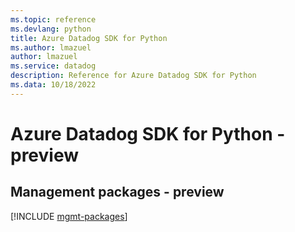 ```yaml
---
ms.topic: reference
ms.devlang: python
title: Azure Datadog SDK for Python
ms.author: lmazuel
author: lmazuel
ms.service: datadog
description: Reference for Azure Datadog SDK for Python
ms.data: 10/18/2022
---
```

# Azure Datadog SDK for Python - preview

## Management packages - preview
[!INCLUDE [mgmt-packages](datadog-mgmt-index.md)]